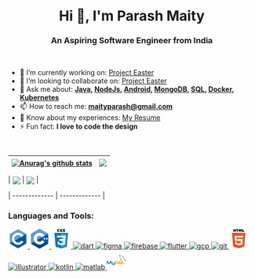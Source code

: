 <h1 align="center">Hi 👋, I'm Parash Maity</h1>
<h3 align="center">An Aspiring Software Engineer from India</h3>
<br>

- 🔭 I’m currently working on:  [Project Easter](https://github.com/Project-Easter/Flutter-UI)
- 👯 I’m looking to collaborate on: [Project Easter](https://github.com/Project-Easter/Flutter-UI)
- 💬 Ask me about: **[Java](https://www.java.com), [NodeJs](https://nodejs.org), [Android](https://developer.android.com), [MongoDB](https://www.mongodb.com), [SQL](https://developer.mozilla.org/en-US/docs/Glossary/SQL), [Docker](https://www.docker.com), [Kubernetes](https://kubernetes.io)**
- 📫 How to reach me: **maityparash@gmail.com**
- 📄 Know about my experiences: [My Resume](https://drive.google.com/drive/folders/XXXXXXXXXXXXXXXXXXXXXXXX?usp=sharing)
- ⚡ Fun fact: **I love to code the design**
<br>

| <a href="https://github.com/parashmaity/github-readme-stats"><img align="center" src="https://github-readme-stats.vercel.app/api?username=parashmaity&show_icons=true&include_all_commits=true&theme=buefy&hide_border=true" alt="Anurag's github stats" /></a> | <a href="https://github.com/parashmaity/github-readme-stats"><img align="center" src="https://github-readme-stats.vercel.app/api/top-langs/?username=parashmaity&layout=compact&theme=buefy&hide_border=true" /></a> |
| ------------- | ------------- |

|
  <img align="center" width="48%" src="https://github-readme-stats.vercel.app/api?username=parashmaity&show_icons=true&theme=blue-green" /> |
  <img align="center" width="48%" src="https://github-readme-stats.vercel.app/api/top-langs/?username=parashmaity&show_icons=true&theme=blue-green" /> |

| ------------- | ------------- |
<br>

<h3 align="left">Languages and Tools:</h3>
<p align="left"> <a href="https://www.cprogramming.com/" target="_blank"> <img src="https://raw.githubusercontent.com/devicons/devicon/master/icons/c/c-original.svg" alt="c" width="40" height="40"/> </a> <a href="https://www.w3schools.com/cpp/" target="_blank"> <img src="https://raw.githubusercontent.com/devicons/devicon/master/icons/cplusplus/cplusplus-original.svg" alt="cplusplus" width="40" height="40"/> </a> <a href="https://www.w3schools.com/css/" target="_blank"> <img src="https://raw.githubusercontent.com/devicons/devicon/master/icons/css3/css3-original-wordmark.svg" alt="css3" width="40" height="40"/> </a> <a href="https://dart.dev" target="_blank"> <img src="https://www.vectorlogo.zone/logos/dartlang/dartlang-icon.svg" alt="dart" width="40" height="40"/> </a> <a href="https://www.figma.com/" target="_blank"> <img src="https://www.vectorlogo.zone/logos/figma/figma-icon.svg" alt="figma" width="40" height="40"/> </a> <a href="https://firebase.google.com/" target="_blank"> <img src="https://www.vectorlogo.zone/logos/firebase/firebase-icon.svg" alt="firebase" width="40" height="40"/> </a> <a href="https://flutter.dev" target="_blank"> <img src="https://www.vectorlogo.zone/logos/flutterio/flutterio-icon.svg" alt="flutter" width="40" height="40"/> </a> <a href="https://cloud.google.com" target="_blank"> <img src="https://www.vectorlogo.zone/logos/google_cloud/google_cloud-icon.svg" alt="gcp" width="40" height="40"/> </a> <a href="https://git-scm.com/" target="_blank"> <img src="https://www.vectorlogo.zone/logos/git-scm/git-scm-icon.svg" alt="git" width="40" height="40"/> </a> <a href="https://www.w3.org/html/" target="_blank"> <img src="https://raw.githubusercontent.com/devicons/devicon/master/icons/html5/html5-original-wordmark.svg" alt="html5" width="40" height="40"/> </a> <a href="https://www.adobe.com/in/products/illustrator.html" target="_blank"> <img src="https://www.vectorlogo.zone/logos/adobe_illustrator/adobe_illustrator-icon.svg" alt="illustrator" width="40" height="40"/> </a> <a href="https://kotlinlang.org" target="_blank"> <img src="https://www.vectorlogo.zone/logos/kotlinlang/kotlinlang-icon.svg" alt="kotlin" width="40" height="40"/> </a> <a href="https://www.mathworks.com/" target="_blank"> <img src="https://upload.wikimedia.org/wikipedia/commons/2/21/Matlab_Logo.png" alt="matlab" width="40" height="40"/> </a> <a href="https://www.mysql.com/" target="_blank"> <img src="https://raw.githubusercontent.com/devicons/devicon/master/icons/mysql/mysql-original-wordmark.svg" alt="mysql" width="40" height="40"/> </a> <a href="https://www.photoshop.com/en" target="_blank">
